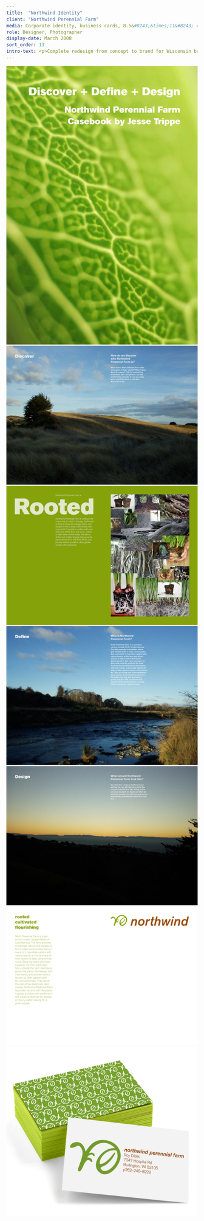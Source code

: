 ```yaml
---
title:  "Northwind Identity"
client: "Northwind Perennial Farm"
media: Corporate identity, business cards, 8.5&#8243;&times;11&#8243; casebook
role: Designer, Photographer
display-date: March 2008
sort_order: 13
intro-text: <p>Complete redesign from concept to brand for Wisconsin based Northwind Perennial Farm Nursery &amp; Garden. The project required extensive market research and historical analysis of the company. The final product communicated the research journey to creating a stunning new design while keeping Northwind's traditions as inspiration for guiding principles. The design included letterhead, logo, and brand book.</p>
---
```


<div class="grid text-left">
    <div class="grid__cell 1/2 hard-left push-left soft-left@lg flush-left@lg">
        <div class="book book-dark">
            <img src="../img/northwind-1.jpg" alt="Northwind Identity Casebook 1">
        </div>
    </div>
    <div class="grid__cell 1/2@lg">
        <div class="book book-spread-light">
            <img src="../img/northwind-2.jpg" alt="Northwind Identity Casebook 2">
        </div>
        <div class="book book-spread-extra-light">
            <img src="../img/northwind-3.jpg" alt="Northwind Identity Casebook 4">
        </div>
    </div>
</div>
<div class="book book-spread-light">
    <img src="../img/northwind-4.jpg" alt="Northwind Identity Casebook 3">
</div>
<div class="grid">
    <div class="grid__cell 1/2@lg">
        <div class="book book-spread-light">
            <img src="../img/northwind-5.jpg" alt="Northwind Identity Casebook 5">
        </div>
    </div>
    <div class="grid__cell 1/2@lg">
        <div class="book book-spread-extra-light">
            <img src="../img/northwind-6.png" alt="Northwind Identity Casebook 6">
        </div>
    </div>
</div>
<img src="../img/northwind-7.png" alt="Northwind Identity Business Cards" class="img-outline push-double-bottom">